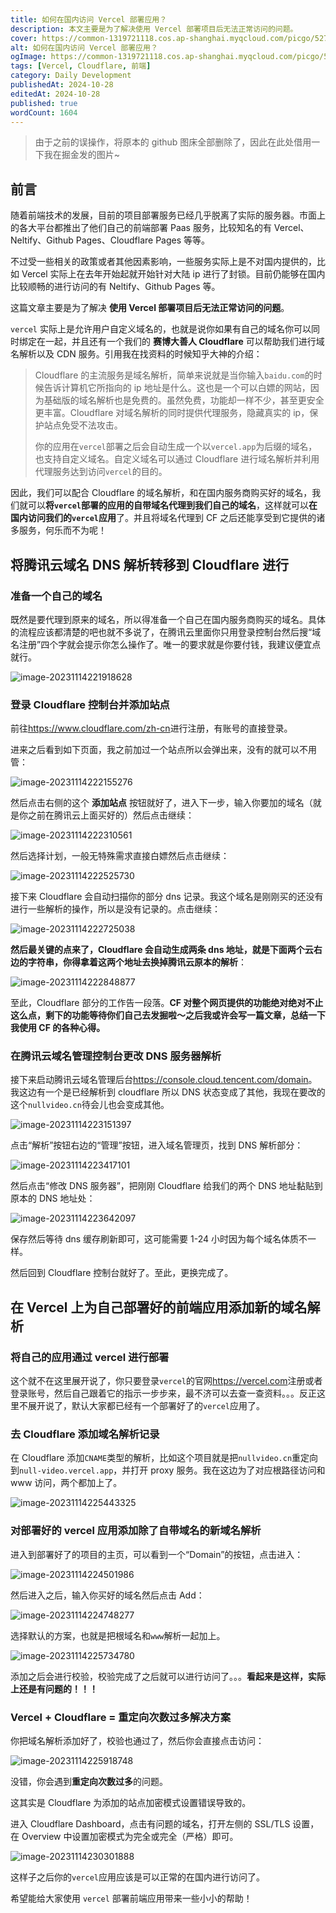 ```yaml
---
title: 如何在国内访问 Vercel 部署应用？
description: 本文主要是为了解决使用 Vercel 部署项目后无法正常访问的问题。
cover: https://common-1319721118.cos.ap-shanghai.myqcloud.com/picgo/52793674.jpg
alt: 如何在国内访问 Vercel 部署应用？
ogImage: https://common-1319721118.cos.ap-shanghai.myqcloud.com/picgo/52793674.jpg
tags: [Vercel, Cloudflare, 前端]
category: Daily Development
publishedAt: 2024-10-28
editedAt: 2024-10-28
published: true
wordCount: 1604
---
```


> 由于之前的误操作，将原本的 github 图床全部删除了，因此在此处借用一下我在掘金发的图片\~

## 前言

随着前端技术的发展，目前的项目部署服务已经几乎脱离了实际的服务器。市面上的各大平台都推出了他们自己的前端部署 Paas 服务，比较知名的有 Vercel、Neltify、Github Pages、Cloudflare Pages 等等。

不过受一些相关的政策或者其他因素影响，一些服务实际上是不对国内提供的，比如 Vercel 实际上在去年开始起就开始针对大陆 ip 进行了封锁。目前仍能够在国内比较顺畅的进行访问的有 Neltify、Github Pages 等。

这篇文章主要是为了解决 **使用 Vercel 部署项目后无法正常访问的问题**。

`vercel` 实际上是允许用户自定义域名的，也就是说你如果有自己的域名你可以同时绑定在一起，并且还有一个我们的 **赛博大善人 Cloudflare** 可以帮助我们进行域名解析以及 CDN 服务。引用我在找资料的时候知乎大神的介绍：

> Cloudflare 的主流服务是域名解析，简单来说就是当你输入`baidu.com`的时候告诉计算机它所指向的 ip 地址是什么。这也是一个可以白嫖的网站，因为基础版的域名解析也是免费的。虽然免费，功能却一样不少，甚至更安全更丰富。Cloudflare 对域名解析的同时提供代理服务，隐藏真实的 ip，保护站点免受不法攻击。
>
> 你的应用在`vercel`部署之后会自动生成一个以`vercel.app`为后缀的域名，也支持自定义域名。自定义域名可以通过 Cloudflare 进行域名解析并利用代理服务达到访问`vercel`的目的。

因此，我们可以配合 Cloudflare 的域名解析，和在国内服务商购买好的域名，我们就可以**将`vercel`部署的应用的自带域名代理到我们自己的域名**，这样就可以**在国内访问我们的`vercel`应用**了。并且将域名代理到 CF 之后还能享受到它提供的诸多服务，何乐而不为呢！

## 将腾讯云域名 DNS 解析转移到 Cloudflare 进行

### 准备一个自己的域名

既然是要代理到原来的域名，所以得准备一个自己在国内服务商购买的域名。具体的流程应该都清楚的吧也就不多说了，在腾讯云里面你只用登录控制台然后搜“域名注册”四个字就会提示你怎么操作了。唯一的要求就是你要付钱，我建议便宜点就行。

![image-20231114221918628](https://p3-juejin.byteimg.com/tos-cn-i-k3u1fbpfcp/50652c823a5f453c81a8391c1fd2b1a1~tplv-k3u1fbpfcp-jj-mark:0:0:0:0:q75.image#?w=2555&h=1238&s=430089&e=png&b=fefefe)

### 登录 Cloudflare 控制台并添加站点

前往<https://www.cloudflare.com/zh-cn>进行注册，有账号的直接登录。

进来之后看到如下页面，我之前加过一个站点所以会弹出来，没有的就可以不用管：

![image-20231114222155276](https://p3-juejin.byteimg.com/tos-cn-i-k3u1fbpfcp/40a49280b6bc4bb3b9fd37dfea961bcc~tplv-k3u1fbpfcp-jj-mark:0:0:0:0:q75.image#?w=2555&h=1238&s=162512&e=png&b=fefefe)

然后点击右侧的这个 **添加站点** 按钮就好了，进入下一步，输入你要加的域名（就是你之前在腾讯云上面买好的）然后点击继续：

![image-20231114222310561](https://p3-juejin.byteimg.com/tos-cn-i-k3u1fbpfcp/d339c545f4f742be9936e08e270dc1bf~tplv-k3u1fbpfcp-jj-mark:0:0:0:0:q75.image#?w=2555&h=1238&s=184775&e=png&b=ffffff)

然后选择计划，一般无特殊需求直接白嫖然后点击继续：

![image-20231114222525730](https://p3-juejin.byteimg.com/tos-cn-i-k3u1fbpfcp/ad1a5bd4d5f14e9fa8100387f0b46df0~tplv-k3u1fbpfcp-jj-mark:0:0:0:0:q75.image#?w=2555&h=1238&s=106328&e=png&b=ffffff)

接下来 Cloudflare 会自动扫描你的部分 dns 记录。我这个域名是刚刚买的还没有进行一些解析的操作，所以是没有记录的。点击继续：

![image-20231114222725038](https://p3-juejin.byteimg.com/tos-cn-i-k3u1fbpfcp/fb149434c3a14835bc41c0c330ccf134~tplv-k3u1fbpfcp-jj-mark:0:0:0:0:q75.image#?w=2555&h=1238&s=142011&e=png&b=fefefe)

**然后最关键的点来了，Cloudflare 会自动生成两条 dns 地址，就是下面两个云右边的字符串，你得拿着这两个地址去换掉腾讯云原本的解析**：

![image-20231114222848877](https://p3-juejin.byteimg.com/tos-cn-i-k3u1fbpfcp/8154c17f4d6149e39e93621c45634401~tplv-k3u1fbpfcp-jj-mark:0:0:0:0:q75.image#?w=2555&h=1238&s=223449&e=png&b=fefefe)

至此，Cloudflare 部分的工作告一段落。**CF 对整个网页提供的功能绝对绝对不止这么点，剩下的功能等待你们自己去发掘啦～之后我或许会写一篇文章，总结一下我使用 CF 的各种心得。**

### 在腾讯云域名管理控制台更改 DNS 服务器解析

接下来启动腾讯云域名管理后台<https://console.cloud.tencent.com/domain>。我这边有一个是已经解析到 cloudflare 所以 DNS 状态变成了其他，我现在要改的这个`nullvideo.cn`待会儿也会变成其他。

![image-20231114223151397](https://p3-juejin.byteimg.com/tos-cn-i-k3u1fbpfcp/c40e2731ff8d4495be42e0a7fdc17741~tplv-k3u1fbpfcp-jj-mark:0:0:0:0:q75.image#?w=2555&h=1238&s=235201&e=png&b=ffffff)

点击“解析”按钮右边的“管理”按钮，进入域名管理页，找到 DNS 解析部分：

![image-20231114223417101](https://p3-juejin.byteimg.com/tos-cn-i-k3u1fbpfcp/cabd9098aaf8419a990e68f42d905185~tplv-k3u1fbpfcp-jj-mark:0:0:0:0:q75.image#?w=2555&h=1238&s=184044&e=png&b=ffffff)

然后点击“修改 DNS 服务器”，把刚刚 Cloudflare 给我们的两个 DNS 地址黏贴到原本的 DNS 地址处：

![image-20231114223642097](https://p3-juejin.byteimg.com/tos-cn-i-k3u1fbpfcp/bebb99e2674e421d9ff522ffe35544b8~tplv-k3u1fbpfcp-jj-mark:0:0:0:0:q75.image#?w=2555&h=1238&s=181500&e=png&b=323232)

保存然后等待 dns 缓存刷新即可，这可能需要 1-24 小时因为每个域名体质不一样。

然后回到 Cloudflare 控制台就好了。至此，更换完成了。

## 在 Vercel 上为自己部署好的前端应用添加新的域名解析

### 将自己的应用通过 vercel 进行部署

这个就不在这里展开说了，你只要登录`vercel`的官网<https://vercel.com>注册或者登录账号，然后自己跟着它的指示一步步来，最不济可以去查一查资料。。。反正这里不展开说了，默认大家都已经有一个部署好了的`vercel`应用了。

### 去 Cloudflare 添加域名解析记录

在 Cloudflare 添加`CNAME`类型的解析，比如这个项目就是把`nullvideo.cn`重定向到`null-video.vercel.app`，并打开 proxy 服务。我在这边为了对应根路径访问和 www 访问，两个都加上了。

![image-20231114225443325](https://p3-juejin.byteimg.com/tos-cn-i-k3u1fbpfcp/25c0ea96860147a2b7951f79e6cdfd9d~tplv-k3u1fbpfcp-jj-mark:0:0:0:0:q75.image#?w=2555&h=1238&s=205670&e=png&b=fcfcfc)

### 对部署好的 vercel 应用添加除了自带域名的新域名解析

进入到部署好了的项目的主页，可以看到一个“Domain”的按钮，点击进入：

![image-20231114224501986](https://p3-juejin.byteimg.com/tos-cn-i-k3u1fbpfcp/f6b74c0fd3d14284a4db3ab9e418e615~tplv-k3u1fbpfcp-jj-mark:0:0:0:0:q75.image#?w=2555&h=1238&s=146368&e=png&b=fcfcfc)

然后进入之后，输入你买好的域名然后点击 Add：

![image-20231114224748277](https://p3-juejin.byteimg.com/tos-cn-i-k3u1fbpfcp/9311981ada8a4499a03e0a2e16c8c852~tplv-k3u1fbpfcp-jj-mark:0:0:0:0:q75.image#?w=2555&h=1238&s=135666&e=png&b=fefefe)

选择默认的方案，也就是把根域名和`www`解析一起加上。

![image-20231114225734780](https://p3-juejin.byteimg.com/tos-cn-i-k3u1fbpfcp/c27f61e341fd4c1f99e753ccdc993675~tplv-k3u1fbpfcp-jj-mark:0:0:0:0:q75.image#?w=2555&h=1238&s=175737&e=png&b=fefefe)

添加之后会进行校验，校验完成了之后就可以进行访问了。。。**看起来是这样，实际上还是有问题的！！！**

### Vercel + Cloudflare = 重定向次数过多解决方案

你把域名解析添加好了，校验也通过了，然后你会直接点击访问：

![image-20231114225918748](https://p3-juejin.byteimg.com/tos-cn-i-k3u1fbpfcp/ba446e07a3144f1a804b41fecc8e24aa~tplv-k3u1fbpfcp-jj-mark:0:0:0:0:q75.image#?w=2555&h=1238&s=42870&e=png&b=ffffff)

没错，你会遇到**重定向次数过多**的问题。

这其实是 Cloudflare 为添加的站点加密模式设置错误导致的。

进入 Cloudflare Dashboard，点击有问题的域名，打开左侧的 SSL/TLS 设置，在 Overview 中设置加密模式为完全或完全（严格）即可。

![image-20231114230301888](https://p3-juejin.byteimg.com/tos-cn-i-k3u1fbpfcp/f88f0e0b8aef4ffdac4dc14005d9ce43~tplv-k3u1fbpfcp-jj-mark:0:0:0:0:q75.image#?w=2555&h=1238&s=184673&e=png&b=fefefe)

这样子之后你的`vercel`应用应该是可以正常的在国内进行访问了。

希望能给大家使用 `vercel` 部署前端应用带来一些小小的帮助！
